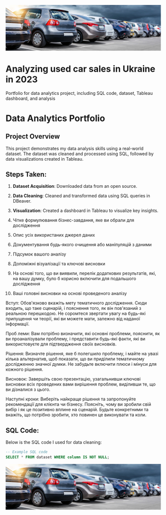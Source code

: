 ![Alt text](https://github.com/igor-cp3/data-analytics-portfolio/blob/main/Cars_image.jpg)


# Analyzing used car sales in Ukraine in 2023
Portfolio for data analytics project, including SQL code, dataset, Tableau dashboard, and analysis

# Data Analytics Portfolio

## Project Overview
This project demonstrates my data analysis skills using a real-world dataset. The dataset was cleaned and processed using SQL, followed by data visualizations created in Tableau.

## Steps Taken:
1. **Dataset Acquisition**: Downloaded data from an open source.
2. **Data Cleaning**: Cleaned and transformed data using SQL queries in DBeaver.
3. **Visualization**: Created a dashboard in Tableau to visualize key insights.


1. Чітке формулювання бізнес-завдання, яке ви обрали для дослідження
2. Опис усіх використаних джерел даних
3. Документування будь-якого очищення або маніпуляцій з даними
4. Підсумок вашого аналізу
5. Допоміжні візуалізації та ключові висновки
6. На основі того, що ви виявили, перелік додаткових результатів, які, на вашу думку, було б корисно включити для подальшого дослідження
7. Ваші головні висновки на основі проведеного аналізу





Вступ: Обов'язково вкажіть мету тематичного дослідження. Сюди входить, що таке сценарій, і пояснення того, як він пов'язаний з реальною перешкодою. Не соромтеся звертати увагу на будь-які припущення чи теорії, які ви можете мати, залежно від наданої інформації. 

Проб леми: Вам потрібно визначити, які основні проблеми, пояснити, як ви проаналізували проблему, і представити будь-які факти, які ви використовуєте для підтвердження своїх висновків.

Рішення: Визначте рішення, яке б полегшило проблему, і майте на увазі кілька альтернатив, щоб показати, що ви приділили тематичному дослідженню значної думки. Не забудьте включити плюси і мінуси для кожного рішення.

Висновок: Завершіть свою презентацію, узагальнивши ключові висновки всіх проведених вами вирішення проблем, виділивши те, що ви дізналися з цього.

Наступні кроки: Виберіть найкраще рішення та запропонуйте рекомендації для клієнта чи бізнесу. Поясніть, чому ви зробили свій вибір і як це позитивно вплине на сценарій. Будьте конкретними та вкажіть, що потрібно зробити, хто повинен це виконувати та коли.


## SQL Code:
Below is the SQL code I used for data cleaning:

```sql
-- Example SQL code
SELECT * FROM dataset WHERE column IS NOT NULL;
```

![Alt text](https://github.com/igor-cp3/data-analytics-portfolio/blob/main/Cars_image.jpg)


